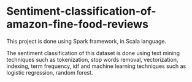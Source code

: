 # Sentiment-classification-of-amazon-fine-food-reviews
This project is done using Spark framework,  in Scala language.






The sentiment classification of this dataset is done using text mining techniques such as tokenization, stop words removal, vectorization, indexing, term frequency, idf and machine learning techniques such as logistic regression, random forest.
